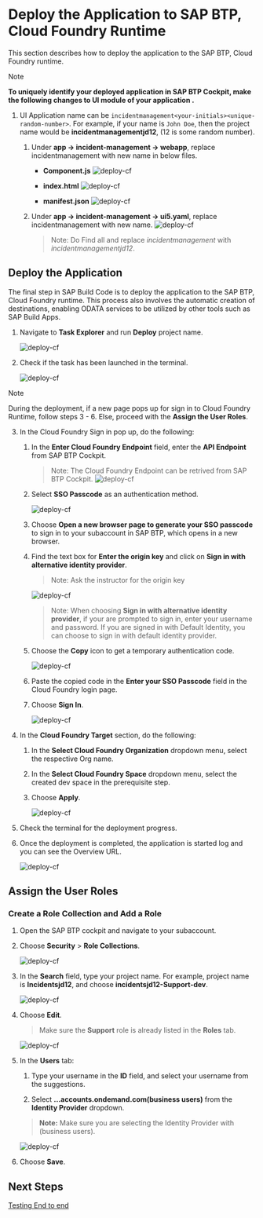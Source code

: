 # Deploy the Application to SAP BTP, Cloud Foundry Runtime

This section describes how to deploy the application to the SAP BTP, Cloud Foundry runtime.

> [!Note]
> **To uniquely identify your deployed application in SAP BTP Cockpit, make the following changes to UI module of your application .**

1. UI Application name can be `incidentmanagement<your-initials><unique-random-number>`. For example, if your name is `John Doe`, then the project name would be **incidentmanagementjd12**, (12 is some random number). 

    1. Under **app -> incident-management -> webapp**, replace incidentmanagement with new name in below files.

        - **Component.js**
            ![deploy-cf](../../build-code/images/deploy-cf/componentjs.png)  

        - **index.html**
            ![deploy-cf](../../build-code/images/deploy-cf/index.png)

        - **manifest.json**
            ![deploy-cf](../../build-code/images/deploy-cf/manifest.png)

    2. Under **app -> incident-management -> ui5.yaml**, replace incidentmanagement with new name.
            ![deploy-cf](../../build-code/images/deploy-cf/ui5.png)

        > Note: Do Find all and replace *incidentmanagement* with *incidentmanagementjd12*. 


## Deploy the Application

The final step in SAP Build Code is to deploy the application to the SAP BTP, Cloud Foundry runtime. This process also involves the automatic creation of destinations, enabling ODATA services to be utilized by other tools such as SAP Build Apps.

1. Navigate to **Task Explorer** and run **Deploy** project name.

    ![deploy-cf](../../build-code/images/deploy-cf/taskexplorer.png)

2. Check if the task has been launched in the terminal.

    ![deploy-cf](../../build-code/images/deploy-cf/deploy_cf_terminal.png)

> [!Note]
> During the deployment, if a new page pops up for sign in to Cloud Foundry Runtime, follow steps 3 - 6. Else, proceed with the **Assign the User Roles**.

3. In the Cloud Foundry Sign in pop up, do the following: 

    1. In the **Enter Cloud Foundry Endpoint** field, enter the **API Endpoint** from SAP BTP Cockpit.

        > Note: The Cloud Foundry Endpoint can be retrived from SAP BTP Cockpit.
        ![deploy-cf](../../build-code/images/deploy-cf/retrieve_endpoint.png) 

    2. Select **SSO Passcode** as an authentication method.

        ![deploy-cf](../../build-code/images/deploy-cf/ssopasscode.png)

    3. Choose **Open a new browser page to generate your SSO passcode** to sign in to your subaccount in SAP BTP, which opens in a new browser.

    4. Find the text box for **Enter the origin key** and click on **Sign in with alternative identity provider**.

        > Note: Ask the instructor for the origin key

        ![deploy-cf](../../build-code/images/deploy-cf/tenant_login.png)

        > Note: When choosing **Sign in with alternative identity provider**, if your are prompted to sign in, enter your username and password.
        > If you are signed in with Default Identity, you can choose to sign in with default identity provider.

    5. Choose the **Copy** icon to get a temporary authentication code.

        ![deploy-cf](../../build-code/images/deploy-cf/deploy_auth_code.png)
    
    6. Paste the copied code in the **Enter your SSO Passcode** field in the Cloud Foundry login page.

    7. Choose **Sign In**.

        ![deploy-cf](../../build-code/images/deploy-cf/deploy_sign_in.png)

4. In the **Cloud Foundry Target** section, do the following:

    1. In the **Select Cloud Foundry Organization** dropdown menu, select the respective Org name.

    2. In the **Select Cloud Foundry Space** dropdown menu, select the created dev space in the prerequisite step. 

    3. Choose **Apply**.

        ![deploy-cf](../../build-code/images/deploy-cf/cf_targets.png)

5. Check the terminal for the deployment progress. 

6. Once the deployment is completed, the application is started log and you can see the Overview URL.

    ![deploy-cf](../../build-code/images/deploy-cf/deploy_completed.png)

## Assign the User Roles

### Create a Role Collection and Add a Role

1. Open the SAP BTP cockpit and navigate to your subaccount.

2. Choose **Security** > **Role Collections**.

    ![deploy-cf](../../build-code/images/deploy-cf/role_create.png)

3. In the **Search** field, type your project name. For example, project name is **Incidentsjd12**, and choose **incidentsjd12-Support-dev**.

    ![deploy-cf](../../build-code/images/deploy-cf/select_support_role.png)

4. Choose **Edit**.

    > Make sure the **Support** role is already listed in the **Roles** tab.

    ![deploy-cf](../../build-code/images/deploy-cf/check_support.png)

5. In the **Users** tab:

    1. Type your username in the **ID** field, and select your username from the suggestions.

    2. Select **...accounts.ondemand.com(business users)** from the **Identity Provider** dropdown.

    > **Note:** Make sure you are selecting the Identity Provider with (business users).

    ![deploy-cf](../../build-code/images/deploy-cf/add_user.png)

6. Choose **Save**.

## Next Steps

[Testing End to end](./e2e-testing-cf.md)
